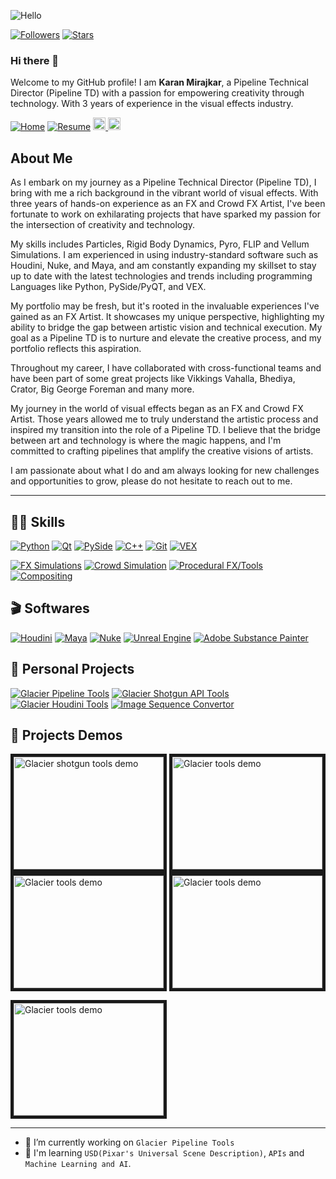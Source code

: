 ![Hello](https://assets.zyrosite.com/cdn-cgi/image/format=auto,w=2880,fit=crop/dJoeeRZbOlTP171J/glacier_tools_banner-YX41RMJRzvFzjD82.png)



[![Followers](https://img.shields.io/github/followers/karanfx?style=social)](https://github.com/karanfx/)
[![Stars](https://img.shields.io/github/stars/karanfx?style=social)](https://github.com/karanfx/)

### Hi there 👋

<!--
**karanfx/karanfx** is a ✨ _special_ ✨ repository because its `README.md` (this file) appears on your GitHub profile.

Here are some ideas to get you started:

- 🔭 I’m currently working on ...
- 🌱 I’m currently learning ...
- 👯 I’m looking to collaborate on ...
- 🤔 I’m looking for help with ...
- 💬 Ask me about ...
- 📫 How to reach me: ...
- 😄 Pronouns: ...
- ⚡ Fun fact: ...
-->
<p>
Welcome to my GitHub profile! I am <b>Karan Mirajkar</b>, a Pipeline Technical Director (Pipeline TD) with a passion for empowering creativity through technology. 
With 3 years of experience in the visual effects industry.
</p>

[![Home](https://img.shields.io/badge/%F0%9F%8F%A0-Home-22AA00)](https://www.karanmirajkar.com/)
[![Resume](https://img.shields.io/badge/Resume-blue)](https://www.karanmirajkar.com/td/)
<a href='https://www.linkedin.com/in/karanmirajkar51/'>
    <img src='https://img.shields.io/badge/LinkedIn-blue?logo=linkedin&logoColor=white&style=for-the-badge' height=20>
</a>
<a href='https://www.imdb.com/name/nm14840976/?ref_=ext_shr_lnk'>
    <img src='https://img.shields.io/badge/IMDB-yellow?logo=IMDB&logoColor=black&style=for-the-badge' height=20>
</a>


<h2>About Me</h2>

As I embark on my journey as a Pipeline Technical Director (Pipeline TD), I bring with me a rich background in the vibrant world of visual effects. With three years of hands-on experience as an FX and Crowd FX Artist, I've been fortunate to work on exhilarating projects that have sparked my passion for the intersection of creativity and technology.

 My skills includes Particles, Rigid Body Dynamics, Pyro, FLIP and Vellum Simulations. I am experienced in using industry-standard software such as Houdini, Nuke, and Maya, and am constantly expanding my skillset to stay up to date with the latest technologies and trends including programming Languages like Python, PySide/PyQT, and VEX.

My portfolio may be fresh, but it's rooted in the invaluable experiences I've gained as an FX Artist. It showcases my unique perspective, highlighting my ability to bridge the gap between artistic vision and technical execution. My goal as a Pipeline TD is to nurture and elevate the creative process, and my portfolio reflects this aspiration.

Throughout my career, I have collaborated with cross-functional teams and have been part of some great projects like Vikkings Vahalla, Bhediya, Crator, Big George Foreman and many more.

My journey in the world of visual effects began as an FX and Crowd FX Artist. Those years allowed me to truly understand the artistic process and inspired my transition into the role of a Pipeline TD. 
I believe that the bridge between art and technology is where the magic happens, and I'm committed to crafting pipelines that amplify the creative visions of artists. 

I am passionate about what I do and am always looking for new challenges and opportunities to grow, please do not hesitate to reach out to me.

---
<!-- [![Image Sequence Convertor](https://github-readme-stats.vercel.app/api?username=karanfx&show_icons=true&theme=dark#gh-dark-mode-only)](https://github.com/karanfx/) -->


<h2>🧑‍💻 Skills</h2>

<p>
    <a href="https://www.python.org/"><img alt="Python" src="https://img.shields.io/badge/-Python-8DD6F9?style=flat-square&logo=python&logoColor=gray" /></a>
    <a href="https://www.qt.io/"><img alt="Qt" src="https://img.shields.io/badge/Qt-%23217346.svg?logo=Qt&logoColor=white&style=flat-square" /></a>
    <a href="https://wiki.qt.io/Qt_for_Python"><img alt="PySide" src="https://img.shields.io/badge/-PySide-43853d?style=flat-square&logo=PySide" /></a>
    <a href="https://www.pixar.com/usd><img alt="USD" src="https://img.shields.io/badge/-USD-00FFFF?style=flat-square&logo=USD&color=088389" /></a>
    <a href="https://cplusplus.com/"><img alt="C++" src="https://img.shields.io/badge/C++-8DD6F9?style=flat-square&logo=c%2B%2B&logoColor=gray" /></a>
    <a href="https://git-scm.com/"><img alt="Git" src="https://img.shields.io/badge/-Git-F05032?style=flat-square&logo=git&logoColor=white" /></a>
    <a href="https://www.sidefx.com/"><img alt="VEX" src="https://img.shields.io/badge/-VEX-2450B2?style=flat-square&logo=Houdini" /></a>

</p>

[![FX Simulations](https://img.shields.io/badge/FX_Simulations-black)](https://www.karanmirajkar.com/about/)
[![Crowd Simulation](https://img.shields.io/badge/Crowd_Simulations-black)](https://www.karanmirajkar.com/about/)
[![Procedural FX/Tools](https://img.shields.io/badge/Procedural_FX-black)](https://www.karanmirajkar.com/about/)
[![Compositing](https://img.shields.io/badge/Compositing-black)](https://www.karanmirajkar.com/about/)




<h2>🎬 Softwares</h2>

<p>
    <a href="https://www.sidefx.com/"><img alt="Houdini" src="https://img.shields.io/badge/-Houdini-43853d?style=flat-square&logo=Houdini" /></a>
    <a href="https://www.autodesk.com/products/maya/overview"><img alt="Maya" src="https://img.shields.io/badge/-Maya-43853d?color=088389&style=flat-square&logoColor=FFFFFF&logo=Autodesk" /></a>
    <a href="https://www.foundry.com/products/nuke-family/nuke"><img alt="Nuke" src="https://img.shields.io/badge/-Nuke-F9B41B?style=flat-square&logoColor=000000&logo=nuke" /></a>
    <a href="https://www.unrealengine.com/en-US"><img alt="Unreal Engine" src="https://img.shields.io/badge/-Unreal Engine-43853d?style=flat-square&color=000000&logo=Unreal Engine&logoColor=white" /></a>
    <a href="https://www.adobe.com/in/products/substance3d-painter.html"><img alt="Adobe Substance Painter" src="https://img.shields.io/badge/-Substance_Painter-43853d?style=flat-square&logo=adobecreativecloud" /></a>

</p>

<h2>🔭 Personal Projects</h2>
<!-- <h3><img src="https://gist.githubusercontent.com/ColinKennedy/28d2b8adb975320acffae1e032b43478/raw/1347e26257f604939eb425cfa3291cc832a077bb/usd.svg" height=20> OpenCV</h3> -->

[![Glacier Pipeline Tools](https://github-readme-stats.vercel.app/api/pin/?username=karanfx&repo=Glacier_Pipeline_Tools)](https://github.com/karanfx/Glacier_Pipeline_Tools)
[![Glacier Shotgun API Tools](https://github-readme-stats.vercel.app/api/pin/?username=karanfx&repo=shotgun_api_pipeline)](https://github.com/karanfx/shotgun_api_pipeline)
[![Glacier Houdini Tools](https://github-readme-stats.vercel.app/api/pin/?username=karanfx&repo=shotgun_api_pipeline)](https://github.com/karanfx/shotgun_api_pipeline)
[![Image Sequence Convertor](https://github-readme-stats.vercel.app/api/pin/?username=karanfx&repo=opencv_seq_to_video_converter)](https://github.com/karanfx/opencv_seq_to_video_converter)


<h2>🔭 Projects Demos</h2>

<a href="http://www.youtube.com/watch?feature=player_embedded&v=46lxPxqMsCQ
" target="_blank"><img src="http://img.youtube.com/vi/46lxPxqMsCQ/0.jpg" 
alt="Glacier shotgun tools demo" width="240" height="180" border="5" /></a>
<a href="http://www.youtube.com/watch?feature=player_embedded&v=xZ9CERVqZrU
" target="_blank"><img src="http://img.youtube.com/vi/xZ9CERVqZrU/0.jpg" 
alt="Glacier tools demo" width="240" height="180" border="5" /></a>
<a href="http://www.youtube.com/watch?feature=player_embedded&v=wKVq7e5qRC8
" target="_blank"><img src="http://img.youtube.com/vi/wKVq7e5qRC8/0.jpg" 
alt="Glacier tools demo" width="240" height="180" border="5" /></a>
<a href="http://www.youtube.com/watch?feature=player_embedded&v=lIOpYki8xyM
" target="_blank"><img src="http://img.youtube.com/vi/lIOpYki8xyM/0.jpg" 
alt="Glacier tools demo" width="240" height="180" border="5" /></a>

<a href="http://www.youtube.com/watch?feature=player_embedded&v=E5xEySDjwvE
" target="_blank"><img src="http://img.youtube.com/vi/E5xEySDjwvE/0.jpg" 
alt="Glacier tools demo" width="240" height="180" border="5" /></a>


---
- 🔭 I’m currently working on `Glacier Pipeline Tools`
- 🌱 I'm learning `USD(Pixar's Universal Scene Description)`, `APIs` and `Machine Learning and AI`.
